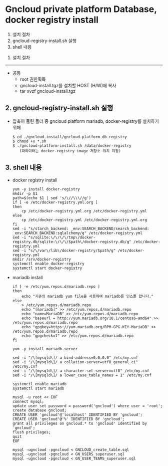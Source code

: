 # Gncloud private platform Database, docker registry install

1. 설치 절차
2. gncloud-registry-install.sh 실행
3. shell 내용

<span></span>
1. 설치 절차
------------

- 공통 
    - root 권한획득
    - gncloud-install.tgz를 설치할 HOST (H/W)에 복사
    - tar xvzf gncloud-install.tgz

<span></span>
2. gncloud-registry-install.sh 실행
--------------------------------------

- 압축이 풀린 폴더 중 gncloud platform mariadb, docker-registry를 설치하기 위해

    ```
    $ cd ./gncloud-install/gncloud-platform-db-registry
    $ chmod +x *.sh
    $ ./gncloud-platform-install.sh /data/docker-registry 
       (파라미터는 docker-registry image 저장소 위치 지정)
    ```

<span></span>
3. shell 내용
-------------

- docker registry install 

    ```
    yum -y install docker-registry
    mkdir -p $1
    path=$(echo $1 | sed 's/\//\\\//g')
    if [ -e /etc/docker-registry.yml.org ]
    then
    	cp /etc/docker-registry.yml.org /etc/docker-registry.yml
    else
	    cp /etc/docker-registry.yml /etc/docker-registry.yml.org
    fi
    sed -i "s/starch_backend: _env:SEARCH_BACKEND/search_backend: _env:SEARCH_BACKEND:sqlalchemy/g" /etc/docker-registry.yml
    sed -i "s/sqlite:\/\/\/\/tmp\/docker-registry.db/sqlite:\/\/\/$path\/docker-registry.db/g" /etc/docker-registry.yml
    sed -i "s/\/var\/lib\/docker-registry/$path/g" /etc/docker-registry.yml
    mkdir /srv/docker-registry
    systemctl enable docker-registry
    systemctl start docker-registry
    ```

- mariadb install
    ```
    if [ -e /etc/yum.repos.d/mariadb.repo ]
    then
        echo "기존의 mariadb yum file을 사용하여 mariadb를 인스톨 합니다."
    else
        > /etc/yum.repos.d/mariadb.repo
        echo "[mariadb]" >> /etc/yum.repos.d/mariadb.repo
        echo "name=MariaDB" >> /etc/yum.repos.d/mariadb.repo
        echo "baseurl = http://yum.mariadb.org/10.1/centos6-amd64" >> /etc/yum.repos.d/mariadb.repo
        echo "gpgkey=https://yum.mariadb.org/RPM-GPG-KEY-MariaDB" >> /etc/yum.repos.d/mariadb.repo
        echo "gpgcheck=1" >> /etc/yum.repos.d/mariadb.repo
    fi

    yum -y install mariadb-server

    sed -i "/\[mysqld\]/ a bind-address=0.0.0.0" /etc/my.cnf
    sed -i "/\[mysqld\]/ a collation-server=utf8_general_ci" /etc/my.cnf
    sed -i "/\[mysqld\]/ a character-set-server=utf8" /etc/my.cnf
    sed -i "/\[mysqld\]/ a lower_case_table_names = 1" /etc/my.cnf

    systemctl enable mariadb
    systemctl start mariadb

    mysql -u root << EOF
    connect mysql;
    update user set password = password('gncloud') where user = 'root';
    create database gncloud;
    CREATE USER 'gncloud'@'localhost' IDENTIFIED BY 'gncloud';
    CREATE USER 'gncloud'@'%' IDENTIFIED BY 'gncloud';
    grant all privileges on gncloud.* to 'gncloud' identified by 'gncloud';
    flush privileges;
    quit
    EOF

    mysql -ugncloud -pgncloud < GNCLOUD_create_table.sql
    mysql -ugncloud -pgncloud < GN_USERS_superuser.sql
    mysql -ugncloud -pgncloud < GN_USER_TEAMS_superuser.sql
    ```

